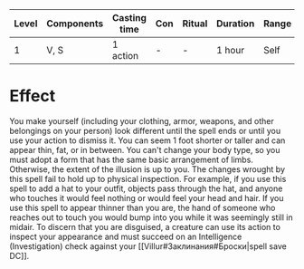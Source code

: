 | Level | Components | Casting time | Con | Ritual | Duration | Range |
|--|--|--|--|--|--|--|
|1| V, S | 1 action | - | - | 1 hour | Self |

# Effect
You make yourself (including your clothing, armor, weapons, and other belongings on your person) look different until the spell ends or until you use your action to dismiss it. You can seem 1 foot shorter or taller and can appear thin, fat, or in between. You can't change your body type, so you must adopt a form that has the same basic arrangement of limbs. Otherwise, the extent of the illusion is up to you. The changes wrought by this spell fail to hold up to physical inspection. For example, if you use this spell to add a hat to your outfit, objects pass through the hat, and anyone who touches it would feel nothing or would feel your head and hair. If you use this spell to appear thinner than you are, the hand of someone who reaches out to touch you would bump into you while it was seemingly still in midair. To discern that you are disguised, a creature can use its action to inspect your appearance and must succeed on an Intelligence (Investigation) check against your
[[Villur#Заклинания#Броски|spell save DC]].

